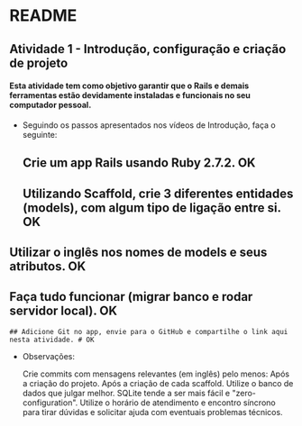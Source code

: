 # README
## Atividade 1 - Introdução, configuração e criação de projeto

#### Esta atividade tem como objetivo garantir que o Rails e demais ferramentas estão devidamente instaladas e funcionais no seu computador pessoal.

* Seguindo os passos apresentados nos vídeos de Introdução, faça o seguinte:

   ## Crie um app Rails usando Ruby 2.7.2. OK
    ## Utilizando Scaffold, crie 3 diferentes entidades (models), com algum tipo de ligação entre si.  OK
## Utilizar o inglês nos nomes de models e seus atributos. OK
   ## Faça tudo funcionar (migrar banco e rodar servidor local). OK
    ## Adicione Git no app, envie para o GitHub e compartilhe o link aqui nesta atividade. # OK

* Observações:

    Crie commits com mensagens relevantes (em inglês) pelo menos:
        Após a criação do projeto.
        Após a criação de cada scaffold.
    Utilize o banco de dados que julgar melhor.
        SQLite tende a ser mais fácil e "zero-configuration".
    Utilize o horário de atendimento e encontro síncrono para tirar dúvidas e solicitar ajuda com eventuais problemas técnicos.
